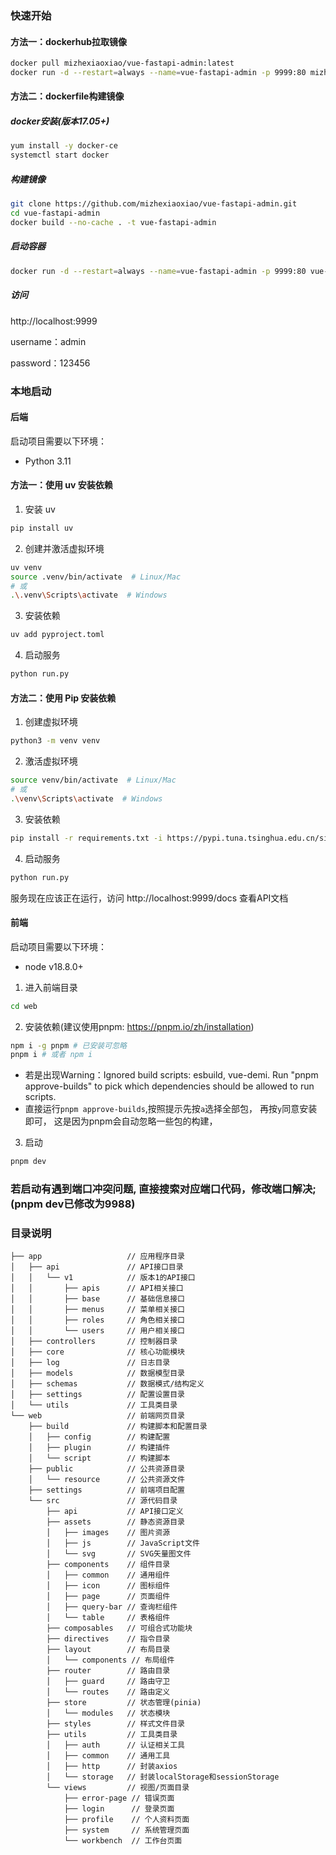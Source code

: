 
### 快速开始
#### 方法一：dockerhub拉取镜像

```sh
docker pull mizhexiaoxiao/vue-fastapi-admin:latest 
docker run -d --restart=always --name=vue-fastapi-admin -p 9999:80 mizhexiaoxiao/vue-fastapi-admin
```

#### 方法二：dockerfile构建镜像
##### docker安装(版本17.05+)

```sh
yum install -y docker-ce
systemctl start docker
```

##### 构建镜像

```sh
git clone https://github.com/mizhexiaoxiao/vue-fastapi-admin.git
cd vue-fastapi-admin
docker build --no-cache . -t vue-fastapi-admin
```

##### 启动容器

```sh
docker run -d --restart=always --name=vue-fastapi-admin -p 9999:80 vue-fastapi-admin
```

##### 访问

http://localhost:9999

username：admin

password：123456

### 本地启动
#### 后端
启动项目需要以下环境：
- Python 3.11

#### 方法一：使用 uv 安装依赖
1. 安装 uv
```sh
pip install uv
```

2. 创建并激活虚拟环境
```sh
uv venv
source .venv/bin/activate  # Linux/Mac
# 或
.\.venv\Scripts\activate  # Windows
```

3. 安装依赖
```sh
uv add pyproject.toml
```

4. 启动服务
```sh
python run.py
```

#### 方法二：使用 Pip 安装依赖
1. 创建虚拟环境
```sh
python3 -m venv venv
```

2. 激活虚拟环境
```sh
source venv/bin/activate  # Linux/Mac
# 或
.\venv\Scripts\activate  # Windows
```

3. 安装依赖
```sh
pip install -r requirements.txt -i https://pypi.tuna.tsinghua.edu.cn/simple
```

4. 启动服务
```sh
python run.py
```

服务现在应该正在运行，访问 http://localhost:9999/docs 查看API文档

#### 前端
启动项目需要以下环境：
- node v18.8.0+

1. 进入前端目录
```sh
cd web
```

2. 安装依赖(建议使用pnpm: https://pnpm.io/zh/installation)
```sh
npm i -g pnpm # 已安装可忽略
pnpm i # 或者 npm i
```
- 若是出现Warning：Ignored build scripts: esbuild, vue-demi.  Run "pnpm approve-builds" to pick which dependencies should be allowed to run scripts. 
- 直接运行`pnpm approve-builds`,按照提示先按`a`选择全部包， 再按`y`同意安装即可，   这是因为pnpm会自动忽略一些包的构建，

3. 启动
```sh
pnpm dev
```

### 若启动有遇到端口冲突问题, 直接搜索对应端口代码，修改端口解决;(pnpm dev已修改为9988)
### 目录说明

```
├── app                   // 应用程序目录
│   ├── api               // API接口目录
│   │   └── v1            // 版本1的API接口
│   │       ├── apis      // API相关接口
│   │       ├── base      // 基础信息接口
│   │       ├── menus     // 菜单相关接口
│   │       ├── roles     // 角色相关接口
│   │       └── users     // 用户相关接口
│   ├── controllers       // 控制器目录
│   ├── core              // 核心功能模块
│   ├── log               // 日志目录
│   ├── models            // 数据模型目录
│   ├── schemas           // 数据模式/结构定义
│   ├── settings          // 配置设置目录
│   └── utils             // 工具类目录
└── web                   // 前端网页目录
    ├── build             // 构建脚本和配置目录
    │   ├── config        // 构建配置
    │   ├── plugin        // 构建插件
    │   └── script        // 构建脚本
    ├── public            // 公共资源目录
    │   └── resource      // 公共资源文件
    ├── settings          // 前端项目配置
    └── src               // 源代码目录
        ├── api           // API接口定义
        ├── assets        // 静态资源目录
        │   ├── images    // 图片资源
        │   ├── js        // JavaScript文件
        │   └── svg       // SVG矢量图文件
        ├── components    // 组件目录
        │   ├── common    // 通用组件
        │   ├── icon      // 图标组件
        │   ├── page      // 页面组件
        │   ├── query-bar // 查询栏组件
        │   └── table     // 表格组件
        ├── composables   // 可组合式功能块
        ├── directives    // 指令目录
        ├── layout        // 布局目录
        │   └── components // 布局组件
        ├── router        // 路由目录
        │   ├── guard     // 路由守卫
        │   └── routes    // 路由定义
        ├── store         // 状态管理(pinia)
        │   └── modules   // 状态模块
        ├── styles        // 样式文件目录
        ├── utils         // 工具类目录
        │   ├── auth      // 认证相关工具
        │   ├── common    // 通用工具
        │   ├── http      // 封装axios
        │   └── storage   // 封装localStorage和sessionStorage
        └── views         // 视图/页面目录
            ├── error-page // 错误页面
            ├── login      // 登录页面
            ├── profile    // 个人资料页面
            ├── system     // 系统管理页面
            └── workbench  // 工作台页面
```